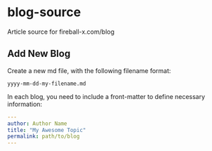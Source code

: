 # blog-source
Article source for fireball-x.com/blog

## Add New Blog

Create a new md file, with the following filename format:

```
yyyy-mm-dd-my-filename.md
```

In each blog, you need to include a front-matter to define necessary information:

```yaml
---
author: Author Name
title: "My Awesome Topic"
permalink: path/to/blog
---

```
